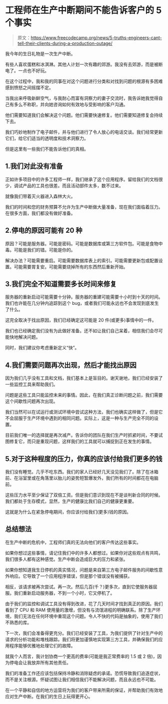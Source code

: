 # 工程师在生产中断期间不能告诉客户的 5 个事实

> 原文：<https://www.freecodecamp.org/news/5-truths-engineers-cant-tell-their-clients-during-a-production-outage/>

我今年的生日礼物是一次生产中断。

有些人喜欢蛋糕和冰淇淋。其他人计划一次有趣的郊游。我没有去郊游，而是被断电了。一点也不好玩。

在这个过程中，我和我的同事在对这个问题进行分类和对找到问题的根源有多困难感到愤怒之间摇摆不定。

当我出来呼吸新鲜空气，与我耐心而富有洞察力的妻子交流时，我告诉她我觉得自己有多么不称职，并向她咨询如何有效地与受影响的客户沟通。

他们需要知道我们会解决这个问题。他们需要快速修复。他们需要知道修复会持续下去。

我们巧妙地制作了电子邮件，并与他们进行了令人放心的电话交谈。我们经常更新它们，给它们适当的透明度和技术洞察力。

但是这里有一些我们不能告诉他们的真相。

## 1.我们对此没有准备

正如许多项目中的许多工程师一样，我们继承了这个应用程序。留给我们的文档很少，调试产品的工具也很差。而且活动部件太多，数不过来。

就像我们带着灭火器进入森林大火。

我们的时间和您的财务预算不允许为生产中断做大量准备，现在我们面临着压力。在很多方面，我们都没有做好准备。

## 2.停电的原因可能有 20 种

原因？可能是服务器。可能是密码。可能是数据库或第三方软件包。可能是食物中毒。可能是我们的错。可能是你的。

解决办法？可能需要重启。可能需要数据库表上的索引。可能需要更新包或配置设置。可能需要胃复安。可能需要烧掉所有的东西然后重新开始。

## 3.我们完全不知道需要多长时间来修复

服务器的重新启动可能需要十分钟。服务器的重建可能需要十小时到十天的时间。我们也许能在几分钟内追踪到这个 bug，或者我们可能永远也不会发现到底发生了什么。

这完全取决于找出原因，我们已经确定这可能是 20 件(或更多)事情中的一件。

我们也已经确定我们没有为此做好准备。还不如让我们自己呆着，相信我们会尽可能快地解决问题。

同时，我们建议你考虑重新定义“快”。

## 4.我们需要问题再次出现，然后才能找出原因

因为我们几乎没有工具和文档，我们基本上是盲目的。谢天谢地，我们已经安装了一些监控工具来帮助我们。

问题是这些工具只能监控未来的事情。因此，在我们真正诊断问题之前，我们需要这个间歇性问题再次出现。

我们当然可以在试运行或测试环境中尝试这种方法，我们也确实这样做了，但是它不会屈服于生产环境中遇到的相同问题。实际上，这是一种与生产完全不同的设置。

目前我们唯一的选择就是再次减产。告诉你的团队在我们生产时抓紧时间，不要试图修复它，而只是重现问题，这样我们的工具就可以捕捉到正在发生的事情。

## 5.对于这种程度的压力，你真的应该付给我们更多的钱

我们没有睡觉。几乎不吃东西。我们的家人已经好几天没见我们了。除了在冰箱前、在浴室里或在角落里以胎儿的姿势短暂爆发外，我们所有的时间都花在电脑前。

这些压力水平至少保证了双倍工资。但是我们意识到现在不是谈判新合同的时候。我们都处于生存模式，显然，生产的健康比我们自己的健康更重要。

这就是为什么在紧急停电期间，你应该付给我们(更多)钱的原因。

## 总结想法

在生产中断的危机中，工程师们真的无法向他们的客户传达这些事实。

如果你想过这些事情，请记住我们中的许多人都想过。如果你对这些观点有共鸣，我们很多人都有这种感觉。生产中断会造成巨大的压力和紧张。

如果你想知道我生日停机的真实情况，问题是来自第三方电子邮件服务的间歇性意外响应。它导致了一个应用程序错误，但是那个错误没有被捕获。

相反，该请求被再次尝试。再一次。然后几百(千？)更多次，直到它使服务器屈服。我们重新启动服务器，不到一个小时，它又停机了。

由于我们的监控和调试工具没有得到改进，花了几天时间才找到真正的原因。我们看到了 CPU 和 RAM 使用量的激增，但没有与流氓进程的明确联系。除了生产环境，我们无法在任何环境中重现这个问题。令人不快的代码是抽象的，使用了我们不熟悉的库。

下一次，我们会准备得更充分。我们已经安装了工具，为我们提供了针对生产中的请求的分析功能和堆栈跟踪。我们将更加谨慎地实现第三方工具，并确保我们的应用程序能够优雅地处理它们的故障。

就我个人而言，我计划协商一个更高的费率(可能是我正常费率的 1.5 或 2 倍)，因为停电会让我放弃所有其他责任。

我们的准备工作还应该包括保持冷静和消除疑虑的承诺。恐慌导致我们追逐症状，而不是关注根源。怀疑试图让我们相信我们不能解决问题，而且永远也不可能。

在一个平静和自信的地方运营将为我们的客户带来所需的保证，并帮助我们有效地应对生产中断。在我们的生日上玩得更开心。